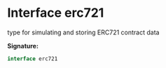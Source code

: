 
# Interface erc721

type for simulating and storing ERC721 contract data

<b>Signature:</b>

```typescript
interface erc721 
```
